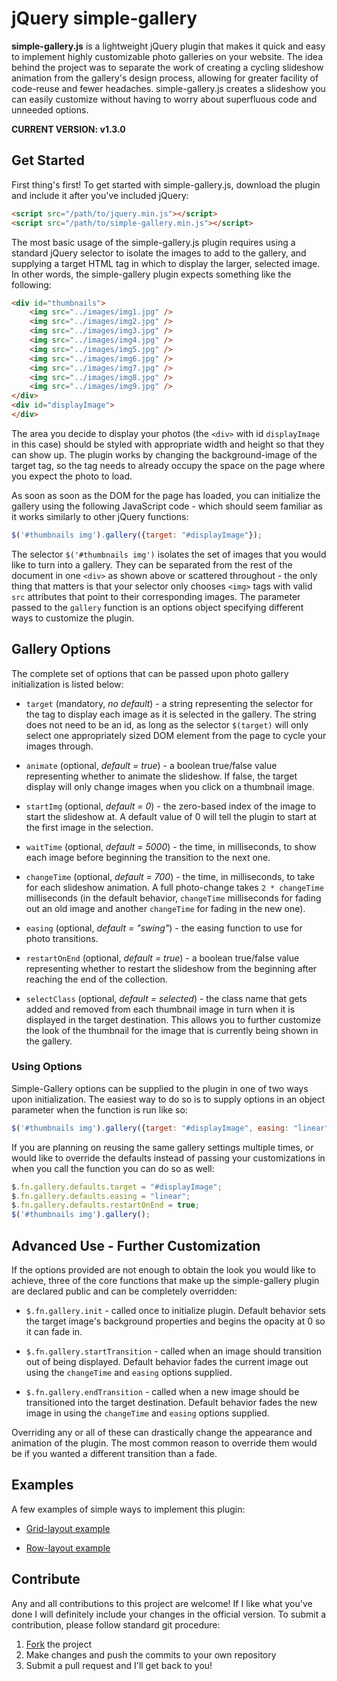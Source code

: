 # jQuery simple-gallery #

**simple-gallery.js** is a lightweight jQuery plugin that makes it quick and 
easy to implement highly customizable photo galleries on your website.  The 
idea behind the project was to separate the work of creating a cycling 
slideshow animation from the gallery's design process, allowing for greater 
facility of code-reuse and fewer headaches.  simple-gallery.js creates a 
slideshow you can easily customize without having to worry about superfluous 
code and unneeded options.

**CURRENT VERSION: v1.3.0**

## Get Started ##

First thing's first!  To get started with simple-gallery.js, download the 
plugin and include it after you've included jQuery:

```html
<script src="/path/to/jquery.min.js"></script>
<script src="/path/to/simple-gallery.min.js"></script>
```

The most basic usage of the simple-gallery.js plugin requires using a standard 
jQuery selector to isolate the images to add to the gallery, and supplying a 
target HTML tag in which to display the larger, selected image.  In other 
words, the simple-gallery plugin expects something like the following:

```html
<div id="thumbnails">
    <img src="../images/img1.jpg" />
    <img src="../images/img2.jpg" />
    <img src="../images/img3.jpg" />
    <img src="../images/img4.jpg" />
    <img src="../images/img5.jpg" />
    <img src="../images/img6.jpg" />
    <img src="../images/img7.jpg" />
    <img src="../images/img8.jpg" />
    <img src="../images/img9.jpg" />
</div>
<div id="displayImage">
</div>
```

The area you decide to display your photos (the `<div>` with id `displayImage` 
in this case) should be styled with appropriate width and height so that they 
can show up.  The plugin works by changing the background-image of the target 
tag, so the tag needs to already occupy the space on the page where you expect 
the photo to load.

As soon as soon as the DOM for the page has loaded, you can initialize the 
gallery using the following JavaScript code - which should seem familiar as it 
works similarly to other jQuery functions:

```javascript
$('#thumbnails img').gallery({target: "#displayImage"});
```

The selector `$('#thumbnails img')` isolates the set of images that you would 
like to turn into a gallery.  They can be separated from the rest of the 
document in one `<div>` as shown above or scattered throughout - the only 
thing that matters is that your selector only chooses `<img>` tags with valid 
`src` attributes that point to their corresponding images.  The parameter 
passed to the `gallery` function is an options object specifying different 
ways to customize the plugin.

## Gallery Options ##

The complete set of options that can be passed upon photo gallery 
initialization is listed below:

+ `target` (mandatory, *no default*) - a string representing the selector for 
the tag to display each image as it is selected in the gallery.  The string 
does not need to be an id, as long as the selector `$(target)` will only 
select one appropriately sized DOM element from the page to cycle your images 
through.

+ `animate` (optional, *default = true*) - a boolean true/false value 
representing whether to animate the slideshow.  If false, the target display 
will only change images when you click on a thumbnail image.

+ `startImg` (optional, *default = 0*) - the zero-based index of the image to 
start the slideshow at.  A default value of 0 will tell the plugin to start at 
the first image in the selection.

+ `waitTime` (optional, *default = 5000*) - the time, in milliseconds, to show 
each image before beginning the transition to the next one.

+ `changeTime` (optional, *default = 700*) - the time, in milliseconds, to 
take for each slideshow animation.  A full photo-change takes `2 * changeTime` 
milliseconds (in the default behavior, `changeTime` milliseconds for fading 
out an old image and another `changeTime` for fading in the new one).

+ `easing` (optional, *default = "swing"*) - the easing function to use for 
photo transitions.

+ `restartOnEnd` (optional, *default = true*) - a boolean true/false value 
representing whether to restart the slideshow from the beginning after 
reaching the end of the collection.

+ `selectClass` (optional, *default = selected*) - the class name that gets 
added and removed from each thumbnail image in turn when it is displayed in 
the target destination.  This allows you to further customize the look of the 
thumbnail for the image that is currently being shown in the gallery.

### Using Options ###

Simple-Gallery options can be supplied to the plugin in one of two ways upon 
initialization.  The easiest way to do so is to supply options in an object 
parameter when the function is run like so:

```javascript
$('#thumbnails img').gallery({target: "#displayImage", easing: "linear", restartOnEnd: false});
```

If you are planning on reusing the same gallery settings multiple times, or 
would like to override the defaults instead of passing your customizations in 
when you call the function you can do so as well:

```javascript
$.fn.gallery.defaults.target = "#displayImage";
$.fn.gallery.defaults.easing = "linear";
$.fn.gallery.defaults.restartOnEnd = true;
$('#thumbnails img').gallery();
```

## Advanced Use - Further Customization ##

If the options provided are not enough to obtain the look you would like to 
achieve, three of the core functions that make up the simple-gallery plugin 
are declared public and can be completely overridden:

+ `$.fn.gallery.init` - called once to initialize plugin.  Default behavior 
sets the target image's background properties and begins the opacity at 0 so 
it can fade in.

+ `$.fn.gallery.startTransition` - called when an image should transition out of 
being displayed.  Default behavior fades the current image out using the 
`changeTime` and `easing` options supplied.

+ `$.fn.gallery.endTransition` - called when a new image should be 
transitioned into the target destination.  Default behavior fades the new 
image in using the `changeTime` and `easing` options supplied.

Overriding any or all of these can drastically change the appearance and 
animation of the plugin.  The most common reason to override them would be if 
you wanted a different transition than a fade.

## Examples ##

A few examples of simple ways to implement this plugin:

+ [Grid-layout example](https://github.com/akalicki/jquery-simple-gallery/blob/master/examples/grid-layout/index.html)

+ [Row-layout example](https://github.com/akalicki/jquery-simple-gallery/blob/master/examples/row-layout/index.html)

## Contribute ##

Any and all contributions to this project are welcome!  If I like what you've 
done I will definitely include your changes in the official version.  To 
submit a contribution, please follow standard git procedure:

1. [Fork](https://github.com/akalicki/jquery-simple-gallery/fork) the project
2. Make changes and push the commits to your own repository
3. Submit a pull request and I'll get back to you!